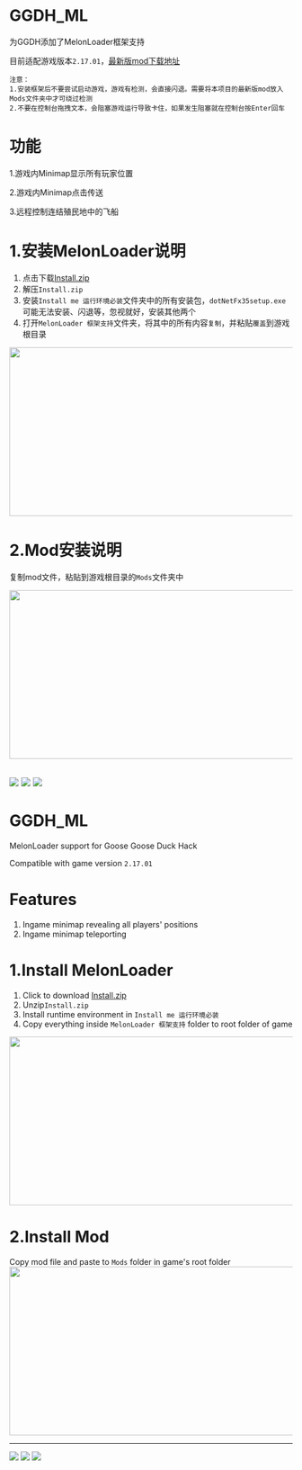# GGDH_ML
为GGDH添加了MelonLoader框架支持

目前适配游戏版本`2.17.01`，[最新版mod下载地址](https://github.com/Liuhaixv/GGDH_ML/releases/latest)
```
注意：
1.安装框架后不要尝试启动游戏，游戏有检测，会直接闪退。需要将本项目的最新版mod放入Mods文件夹中才可绕过检测
2.不要在控制台拖拽文本，会阻塞游戏运行导致卡住，如果发生阻塞就在控制台按Enter回车
```

# 功能
1.游戏内Minimap显示所有玩家位置

2.游戏内Minimap点击传送

3.远程控制连结殖民地中的飞船

# 1.安装MelonLoader说明
1. 点击下载[Install.zip](https://github.com/Liuhaixv/GGDH_ML/releases/tag/v0.0.0)
2. 解压`Install.zip`
3. 安装`Install me 运行环境必装`文件夹中的所有安装包，`dotNetFx35setup.exe`可能无法安装、闪退等，忽视就好，安装其他两个
4. 打开`MelonLoader 框架支持`文件夹，将其中的所有内容`复制`，并粘贴`覆盖`到游戏根目录
<img src="https://user-images.githubusercontent.com/49237108/219943696-6fc61105-2f30-4a60-a5ee-16a7c3a2ded8.png"  width="600" height="300">

# 2.Mod安装说明
复制mod文件，粘贴到游戏根目录的`Mods`文件夹中

<img src="https://user-images.githubusercontent.com/49237108/219943756-20a91f0e-d13b-4786-bb9d-84bee4d1cf62.png"  width="600" height="300">

[![](https://img.shields.io/badge/LatestRelease-%E4%B8%8B%E8%BD%BD-brightgreen)](https://github.com/Liuhaixv/GGDH_ML/releases/latest/download/Release.zip)
[![](https://img.shields.io/github/downloads/Liuhaixv/GGDH_ML/latest/total)](https://github.com/Liuhaixv/GGDH_ML/releases/latest/download/Release.zip)
[![](https://img.shields.io/github/downloads/Liuhaixv/GGDH_ML/total)](https://github.com/Liuhaixv/GGDH_ML/releases/latest/download/Release.zip)
---

# GGDH_ML
MelonLoader support for Goose Goose Duck Hack

Compatible with game version `2.17.01`

# Features
1. Ingame minimap revealing all players' positions
2. Ingame minimap teleporting

# 1.Install MelonLoader
1. Click to download [Install.zip](https://github.com/Liuhaixv/GGDH_ML/releases/tag/v0.0.0)
2. Unzip`Install.zip`
3. Install runtime environment in `Install me 运行环境必装`
4. Copy everything inside `MelonLoader 框架支持` folder to root folder of game
<img src="https://user-images.githubusercontent.com/49237108/219943696-6fc61105-2f30-4a60-a5ee-16a7c3a2ded8.png"  width="600" height="300">

# 2.Install Mod
Copy mod file and paste to `Mods` folder in game's root folder
<img src="https://user-images.githubusercontent.com/49237108/219943756-20a91f0e-d13b-4786-bb9d-84bee4d1cf62.png"  width="600" height="300">


---
[![](https://img.shields.io/badge/LatestRelease-%E4%B8%8B%E8%BD%BD-brightgreen)](https://github.com/Liuhaixv/GGDH_ML/releases/latest/download/Release.zip)
[![](https://img.shields.io/github/downloads/Liuhaixv/GGDH_ML/latest/total)](https://github.com/Liuhaixv/GGDH_ML/releases/latest/download/Release.zip)
[![](https://img.shields.io/github/downloads/Liuhaixv/GGDH_ML/total)](https://github.com/Liuhaixv/GGDH_ML/releases/latest/download/Release.zip)
